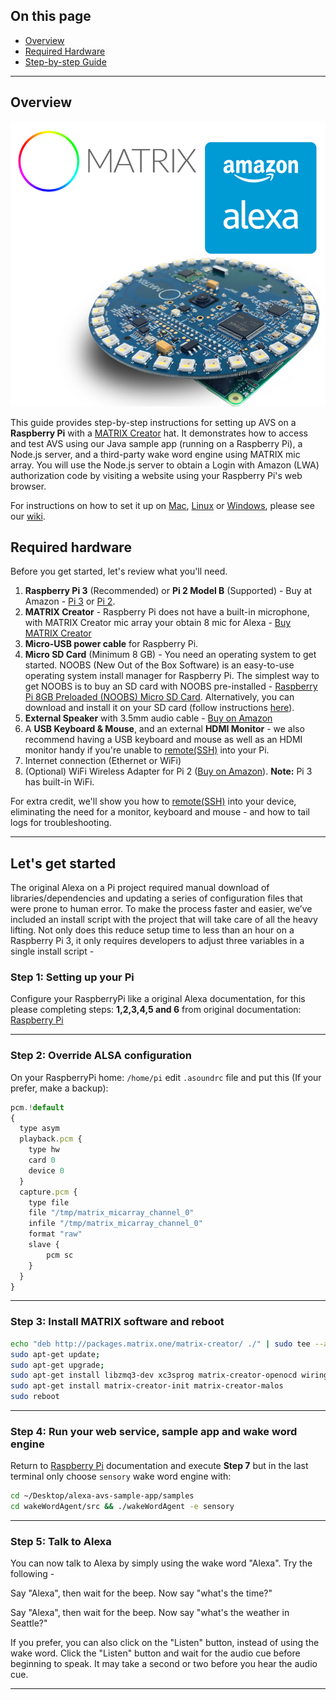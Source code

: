## On this page

* [Overview](#overview)
* [Required Hardware](#required-hardware)
* [Step-by-step Guide](#lets-get-started)

---

## Overview

![](assets/matrix-creator-alexa.png)

This guide provides step-by-step instructions for setting up AVS on a **Raspberry Pi** with a [MATRIX Creator](https://creator.matrix.one/) hat. It demonstrates how to access and test AVS using our Java sample app (running on a Raspberry Pi), a Node.js server, and a third-party wake word engine using MATRIX mic array. You will use the Node.js server to obtain a Login with Amazon (LWA) authorization code by visiting a website using your Raspberry Pi's web browser.

For instructions on how to set it up on [Mac](Mac), [Linux](Linux) or [Windows](Windows), please see our [wiki]().

## Required hardware

Before you get started, let's review what you'll need.

1. **Raspberry Pi 3** (Recommended) or **Pi 2 Model B** (Supported)  - Buy at Amazon - [Pi 3](https://amzn.com/B01CD5VC92) or [Pi 2](http://amzn.com/B00T2U7R7I).
2. **MATRIX Creator** - Raspberry Pi does not have a built-in microphone, with MATRIX Creator mic array your obtain 8 mic for Alexa - [Buy MATRIX Creator](https://creator.matrix.one/#!/buy)
3. **Micro-USB power cable** for Raspberry Pi.
4. **Micro SD Card** (Minimum 8 GB) - You need an operating system to get started. NOOBS (New Out of the Box Software) is an easy-to-use operating system install manager for Raspberry Pi. The simplest way to get NOOBS is to buy an SD card with NOOBS pre-installed - [Raspberry Pi 8GB Preloaded (NOOBS) Micro SD Card](https://www.amazon.com/gp/product/B00ENPQ1GK/ref=oh_aui_detailpage_o01_s00?ie=UTF8&psc=1). Alternatively, you can download and install it on your SD card (follow instructions [here](#step-1-setting-up-your-pi)).
5. **External Speaker** with 3.5mm audio cable - [Buy on Amazon](http://amzn.com/B007OYAVLI)
6. A **USB Keyboard & Mouse**, and an external **HDMI Monitor** - we also recommend having a USB keyboard and mouse as well as an HDMI monitor handy if you're unable to [remote(SSH)](Setup-SSH-&-VNC) into your Pi.
7. Internet connection (Ethernet or WiFi)
8. (Optional) WiFi Wireless Adapter for Pi 2 ([Buy on Amazon](http://www.amazon.com/CanaKit-Raspberry-Wireless-Adapter-Dongle/dp/B00GFAN498/)).
   **Note:** Pi 3 has built-in WiFi.

For extra credit, we'll show you how to [remote(SSH)](Setup-SSH-&-VNC) into your device, eliminating the need for a monitor, keyboard and mouse - and how to tail logs for troubleshooting.

---

## Let's get started
The original Alexa on a Pi project required manual download of libraries/dependencies and updating a series of configuration files that were prone to human error. To make the process faster and easier, we’ve included an install script with the project that will take care of all the heavy lifting. Not only does this reduce setup time to less than an hour on a Raspberry Pi 3, it only requires developers to adjust three variables in a single install script -

### Step 1: Setting up your Pi
Configure your RaspberryPi like a original Alexa documentation, for this please completing steps: **1,2,3,4,5 and 6** from original documentation: [Raspberry Pi](Raspberry-Pi)

---

### Step 2: Override ALSA configuration
On your RaspberryPi home: `/home/pi` edit `.asoundrc` file and put this (If your prefer, make a backup):
``` javascript
pcm.!default
{
  type asym
  playback.pcm {
    type hw
    card 0
    device 0
  }
  capture.pcm {
    type file
    file "/tmp/matrix_micarray_channel_0"
    infile "/tmp/matrix_micarray_channel_0"
    format "raw"
    slave {
        pcm sc
    }
  }
}
```

---

### Step 3: Install MATRIX software and reboot
``` bash
echo "deb http://packages.matrix.one/matrix-creator/ ./" | sudo tee --append /etc/apt/sources.list;
sudo apt-get update;
sudo apt-get upgrade;
sudo apt-get install libzmq3-dev xc3sprog matrix-creator-openocd wiringpi cmake g++ git;
sudo apt-get install matrix-creator-init matrix-creator-malos
sudo reboot
```

---

### Step 4: Run your web service, sample app and wake word engine
Return to [Raspberry Pi](Raspberry-Pi) documentation and execute **Step 7** but in the last terminal only choose `sensory` wake word engine with:
``` bash
cd ~/Desktop/alexa-avs-sample-app/samples
cd wakeWordAgent/src && ./wakeWordAgent -e sensory
``` 

---

### Step 5: Talk to Alexa
You can now talk to Alexa by simply using the wake word "Alexa". Try the following -

Say "Alexa", then wait for the beep. Now say "what's the time?"

Say "Alexa", then wait for the beep. Now say "what's the weather in Seattle?"

If you prefer, you can also click on the "Listen" button, instead of using the wake word. Click the "Listen" button and wait for the audio cue before beginning to speak. It may take a second or two before you hear the audio cue.

---

